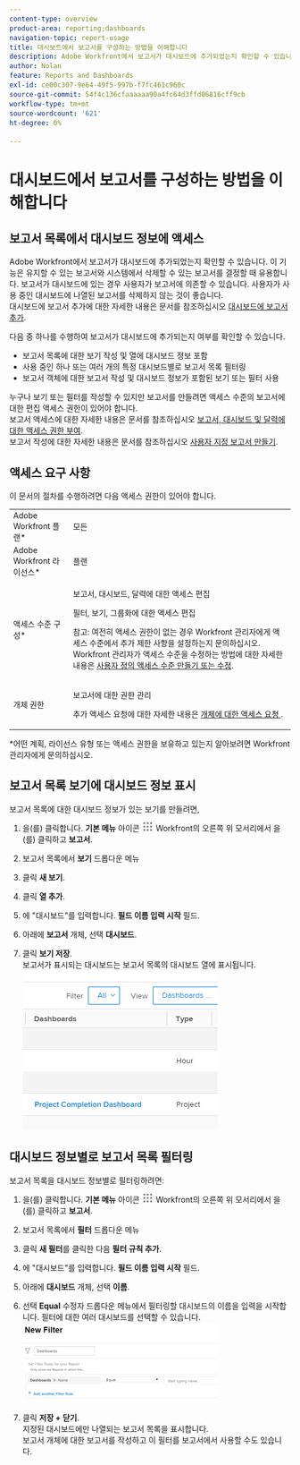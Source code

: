 ```yaml
---
content-type: overview
product-area: reporting;dashboards
navigation-topic: report-usage
title: 대시보드에서 보고서를 구성하는 방법을 이해합니다
description: Adobe Workfront에서 보고서가 대시보드에 추가되었는지 확인할 수 있습니다. 이 기능은 유지할 수 있는 보고서와 시스템에서 삭제할 수 있는 보고서를 결정할 때 유용합니다. 보고서가 대시보드에 있는 경우 사용자가 보고서에 의존할 수 있습니다. 사용자가 사용 중인 대시보드에 나열된 보고서를 삭제하지 않는 것이 좋습니다. 대시보드에 보고서를 추가하는 방법에 대한 자세한 내용은 대시보드에 보고서 추가 문서를 참조하십시오.
author: Nolan
feature: Reports and Dashboards
exl-id: ce00c307-9e64-49f5-997b-f7fc461c960c
source-git-commit: 54f4c136cfaaaaaa90a4fc64d3ffd06816cff9cb
workflow-type: tm+mt
source-wordcount: '621'
ht-degree: 0%

---
```


# 대시보드에서 보고서를 구성하는 방법을 이해합니다

## 보고서 목록에서 대시보드 정보에 액세스

Adobe Workfront에서 보고서가 대시보드에 추가되었는지 확인할 수 있습니다. 이 기능은 유지할 수 있는 보고서와 시스템에서 삭제할 수 있는 보고서를 결정할 때 유용합니다. 보고서가 대시보드에 있는 경우 사용자가 보고서에 의존할 수 있습니다. 사용자가 사용 중인 대시보드에 나열된 보고서를 삭제하지 않는 것이 좋습니다.\
대시보드에 보고서 추가에 대한 자세한 내용은 문서를 참조하십시오 [대시보드에 보고서 추가](../../../reports-and-dashboards/dashboards/creating-and-managing-dashboards/add-report-dashboard.md).

다음 중 하나를 수행하여 보고서가 대시보드에 추가되는지 여부를 확인할 수 있습니다.

* 보고서 목록에 대한 보기 작성 및 열에 대시보드 정보 포함
* 사용 중인 하나 또는 여러 개의 특정 대시보드별로 보고서 목록 필터링
* 보고서 객체에 대한 보고서 작성 및 대시보드 정보가 포함된 보기 또는 필터 사용

누구나 보기 또는 필터를 작성할 수 있지만 보고서를 만들려면 액세스 수준의 보고서에 대한 편집 액세스 권한이 있어야 합니다.\
보고서 액세스에 대한 자세한 내용은 문서를 참조하십시오 [보고서, 대시보드 및 달력에 대한 액세스 권한 부여](../../../administration-and-setup/add-users/configure-and-grant-access/grant-access-reports-dashboards-calendars.md).\
보고서 작성에 대한 자세한 내용은 문서를 참조하십시오 [사용자 지정 보고서 만들기](../../../reports-and-dashboards/reports/creating-and-managing-reports/create-custom-report.md).

## 액세스 요구 사항

이 문서의 절차를 수행하려면 다음 액세스 권한이 있어야 합니다.

<table style="table-layout:auto"> 
 <col> 
 <col> 
 <tbody> 
  <tr> 
   <td role="rowheader">Adobe Workfront 플랜*</td> 
   <td> <p>모든</p> </td> 
  </tr> 
  <tr> 
   <td role="rowheader">Adobe Workfront 라이선스*</td> 
   <td> <p>플랜 </p> </td> 
  </tr> 
  <tr> 
   <td role="rowheader">액세스 수준 구성*</td> 
   <td> <p>보고서, 대시보드, 달력에 대한 액세스 편집</p> <p>필터, 보기, 그룹화에 대한 액세스 편집</p> <p>참고: 여전히 액세스 권한이 없는 경우 Workfront 관리자에게 액세스 수준에서 추가 제한 사항을 설정하는지 문의하십시오. Workfront 관리자가 액세스 수준을 수정하는 방법에 대한 자세한 내용은 <a href="../../../administration-and-setup/add-users/configure-and-grant-access/create-modify-access-levels.md" class="MCXref xref">사용자 정의 액세스 수준 만들기 또는 수정</a>.</p> </td> 
  </tr> 
  <tr> 
   <td role="rowheader">개체 권한</td> 
   <td> <p>보고서에 대한 권한 관리</p> <p>추가 액세스 요청에 대한 자세한 내용은 <a href="../../../workfront-basics/grant-and-request-access-to-objects/request-access.md" class="MCXref xref">개체에 대한 액세스 요청 </a>.</p> </td> 
  </tr> 
 </tbody> 
</table>

&#42;어떤 계획, 라이선스 유형 또는 액세스 권한을 보유하고 있는지 알아보려면 Workfront 관리자에게 문의하십시오.

## 보고서 목록 보기에 대시보드 정보 표시

보고서 목록에 대한 대시보드 정보가 있는 보기를 만들려면,

1. 을(를) 클릭합니다. **기본 메뉴** 아이콘 ![](assets/main-menu-icon.png) Workfront의 오른쪽 위 모서리에서 을(를) 클릭하고 **보고서**.

1. 보고서 목록에서 **보기** 드롭다운 메뉴
1. 클릭 **새 보기**.
1. 클릭 **열 추가**.
1. 에 &quot;대시보드&quot;를 입력합니다. **필드 이름 입력 시작** 필드.
1. 아래에 **보고서** 개체, 선택 **대시보드**.

1. 클릭 **보기 저장**.\
   보고서가 표시되는 대시보드는 보고서 목록의 대시보드 열에 표시됩니다.\
   ![](assets/qs-dashboards-in-report-view.png)

## 대시보드 정보별로 보고서 목록 필터링

보고서 목록을 대시보드 정보별로 필터링하려면:

1. 을(를) 클릭합니다. **기본 메뉴** 아이콘 ![](assets/main-menu-icon.png) Workfront의 오른쪽 위 모서리에서 을(를) 클릭하고 **보고서**.

1. 보고서 목록에서 **필터** 드롭다운 메뉴
1. 클릭 **새 필터**&#x200B;를 클릭한 다음 **필터 규칙 추가**.

1. 에 &quot;대시보드&quot;를 입력합니다. **필드 이름 입력 시작** 필드.

1. 아래에 **대시보드** 개체, 선택 **이름**.

1. 선택 **Equal** 수정자 드롭다운 메뉴에서 필터링할 대시보드의 이름을 입력을 시작합니다. 필터에 대한 여러 대시보드를 선택할 수 있습니다.\
   ![](assets/qs-dashboards-in-report-filters-350x143.png)

1. 클릭 **저장 + 닫기**.\
   지정된 대시보드에만 나열되는 보고서 목록을 표시합니다.\
   보고서 개체에 대한 보고서를 작성하고 이 필터를 보고서에서 사용할 수도 있습니다.
